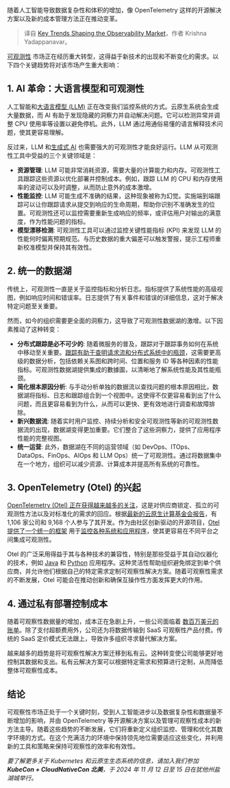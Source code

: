 
<!--
title: 塑造可观测性市场的关键趋势
cover: https://cdn.thenewstack.io/media/2024/10/49bbadcd-observability.jpg
-->

随着人工智能导致数据复杂性和体积的增加，像 OpenTelemetry 这样的开源解决方案以及新的成本管理方法正在推动变革。

> 译自 [Key Trends Shaping the Observability Market](https://thenewstack.io/key-trends-shaping-the-observability-market/)，作者 Krishna Yadappanavar。

[可观测性](https://thenewstack.io/observability/) 市场正在经历重大转型，这得益于新技术的出现和不断变化的需求。以下四个关键趋势将对该市场产生重大影响：

## 1. AI 革命：大语言模型和可观测性

人工智能和[大语言模型 (LLM)](https://roadmap.sh/guides/introduction-to-llms) 正在改变我们监控系统的方式。云原生系统会生成大量数据，而 AI 有助于发现隐藏的洞察力并自动解决问题。它可以检测异常并调整 CPU 使用率等设置以避免停机。此外，LLM 通过用通俗易懂的语言解释技术问题，使其更容易理解。

反过来，LLM 和[生成式 AI](https://thenewstack.io/ai/) 也需要强大的可观测性才能良好运行。LLM 从可观测性工具中受益的三个关键领域是：

* **资源管理**: LLM 可能非常消耗资源，需要大量的计算能力和内存。可观测性工具跟踪这些资源以优化部署并控制成本。例如，跟踪 LLM 的 CPU 和内存使用率的波动可以及时调整，从而防止意外的成本激增。
* **性能监控**: LLM 可能生成不准确的结果，这种现象被称为幻觉。实施端到端跟踪可以让你跟踪请求从提交到响应的生命周期，帮助你识别不准确发生的位置。可观测性还可以监控需要重新生成响应的频率，或评估用户对输出的满意度，作为性能问题的指标。
* **模型漂移检测**: 可观测性工具可以通过监控关键性能指标 (KPI) 来发现 LLM 的性能何时偏离预期规范。与历史数据的重大偏差可以触发警报，提示工程师重新校准模型并保持其有效性。

## 2. 统一的数据湖

传统上，可观测性一直是关于监控指标和分析日志。指标提供了系统性能的高级视图，例如响应时间和错误率。日志提供了有关事件和错误的详细信息，这对于解决特定问题至关重要。

然而，如今的组织需要更全面的洞察力，这导致了可观测性数据湖的激增。以下因素推动了这种转变：

* **分布式跟踪是必不可少的**: 随着微服务的普及，跟踪对于跟踪事务如何在系统中移动至关重要。[跟踪有助于查明请求流和分布式系统中的瓶颈](https://thenewstack.io/demystifying-distributed-traces-in-opentelemetry/)，这需要更高级的数据分析，包括依赖关系图和跨时间、位置和服务 ID 等各种因素的性能指标。可观测性数据湖提供集成的數據圖，以清晰地了解系统性能及其性能瓶颈。
* **简化根本原因分析**: 与手动分析单独的数据流以查找问题的根本原因相比，数据湖将指标、日志和跟踪组合到一个视图中。这使得不仅更容易看到出了什么问题，而且更容易看到为什么，从而可以更快、更有效地进行调查和故障排除。
* **新兴数据流**: 随着实时用户监控、持续分析和安全可观测性等新的可观测性数据流的出现，数据湖变得更加重要。它们整合了这些洞察力，提供了应用程序性能的完整视图。
* **统一运营**: 此外，数据湖在不同的运营领域（如 DevOps、ITOps、DataOps、FinOps、AIOps 和 LLM Ops）统一了可观测性。通过将数据集中在一个地方，组织可以减少资源、计算成本并提高所有系统的可靠性。

## 3. OpenTelemetry (Otel) 的兴起

[OpenTelemetry (Otel) 正在获得越来越多的关注](https://thenewstack.io/opentelemetry-gaining-traction-from-companies-and-vendors/)，这是对供应商锁定、孤立的可观测性方法以及对标准化的需求的回应。根据[最新的云原生计算基金会报告](https://www.cncf.io/reports/opentelemetry-project-journey-report/)，有 1,106 家公司和 9,168 个人参与了其开发。作为由社区创新驱动的开源项目，[Otel 提供了一个统一的框架](https://www.kloudfuse.com/blog/understanding-opentelemetry) 用于[监控各种系统和应用程序](https://thenewstack.io/why-upgrade-to-observability-from-application-monitoring/)，使其更容易在不同平台之间集成可观测性。

Otel 的广泛采用得益于其与各种技术的兼容性，特别是那些受益于其自动仪器化的技术，例如 [Java](https://thenewstack.io/oracle-unveils-java-23-simplicity-meets-enterprise-power/) 和 [Python](https://thenewstack.io/what-is-python/) 应用程序。这种灵活性帮助组织避免绑定到单个供应商，并允许他们根据自己的特定需求定制可观察性解决方案。随着可观察性需求的不断发展，Otel 可能会在推动创新和确保互操作性方面发挥更大的作用。

## 4. 通过私有部署控制成本

随着可观察性数据量的增加，成本正在急剧上升，一些公司面临着 [数百万美元的账单](https://thenewstack.io/datadogs-65m-bill-and-why-developers-should-care/)。除了支付超额费用外，公司还为将数据传输到 SaaS 可观察性产品付费。传统的 SaaS 定价模式无法跟上，导致许多组织寻求替代解决方案。

越来越多的趋势是将可观察性解决方案迁移到私有云。这种转变使公司能够更好地控制其数据和支出。私有云解决方案可以根据特定需求和预算进行定制，从而降低整体可观察性成本。

## 结论

可观察性市场正处于一个关键时刻，受到人工智能进步以及数据复杂性和数据量不断增加的影响，并由 OpenTelemetry 等开源解决方案以及管理可观察性成本的新方法主导。随着这些趋势的不断发展，它们将重新定义组织监控、管理和优化其数字环境的方式。在这个充满活力的环境中保持领先地位需要适应这些变化，并利用新的工具和策略来保持可观察性的效率和有效性。

*要了解更多关于 Kubernetes 和云原生生态系统的信息，请加入我们参加 **KubeCon + CloudNativeCon 北美**，于 2024 年 11 月 12 日至 15 日在犹他州盐湖城举行。*
